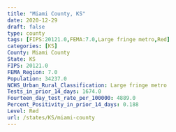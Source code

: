 ```yaml
---
title: "Miami County, KS"
date: 2020-12-29
draft: false
type: county
tags: [FIPS:20121.0,FEMA:7.0,Large fringe metro,Red]
categories: [KS]
County: Miami County
State: KS
FIPS: 20121.0
FEMA_Region: 7.0
Population: 34237.0
NCHS_Urban_Rural_Classification: Large fringe metro
Tests_in_prior_14_days: 1674.0
Fourteen_day_test_rate_per_100000: 4889.0
Percent_Positivity_in_prior_14_days: 0.188
Level: Red
url: /states/KS/miami-county
---
```



